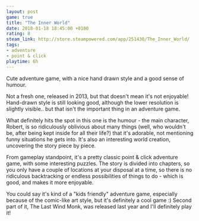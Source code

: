 ```yaml
---
layout: post
game: true
title: "The Inner World"
date: 2018-01-18 18:45:00 +0100
rating: 8
steam_link: http://store.steampowered.com/app/251430/The_Inner_World/
tags:
- adventure
- point & click
playtime: 6h
---
```


Cute adventure game, with a nice hand drawn style and a good sense of humour.

Not a fresh one, released in 2013, but that doesn't mean it's not enjoyable! Hand-drawn style is still looking good, although the lower resolution is slightly visible.. but that isn't the important thing in an adventure game.

What definitely hits the spot in this one is the humour - the main character, Robert, is so ridiculously oblivious about many things (well, who wouldn't be, after being kept inside for all their life?) that it's adorable, not mentioning funny situations he gets into. It's also an interesting world creation, uncovering the story piece by piece.

From gameplay standpoint, it's a pretty classic point & click adventure game, with some interesting puzzles. The story is divided into chapters, so you only have a couple of locations at your disposal at a time, so there is no ridiculous backtracking or endless possibilities of things to do - which is good, and makes it more enjoyable.

You could say it's kind of a "kids friendly" adventure game, especially because of the comic-like art style, but it's definitely a cool game :) Second part of it, The Last Wind Monk, was released last year and I'll definitely play it!
